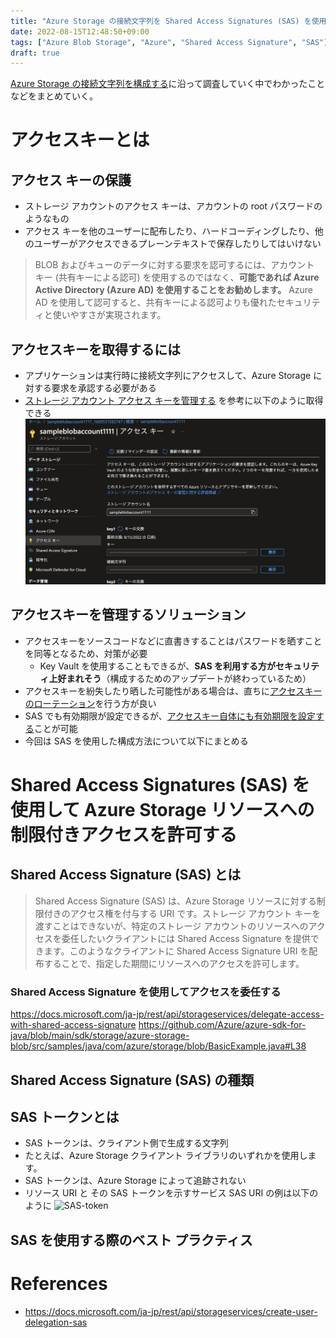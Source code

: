 ```yaml
---
title: "Azure Storage の接続文字列を Shared Access Signatures (SAS) を使用して安全に構成する方法"
date: 2022-08-15T12:48:50+09:00
tags: ["Azure Blob Storage", "Azure", "Shared Access Signature", "SAS"]
draft: true
---
```


[Azure Storage の接続文字列を構成する](https://docs.microsoft.com/ja-jp/azure/storage/common/storage-configure-connection-string)に沿って調査していく中でわかったことなどをまとめていく。

# アクセスキーとは

## アクセス キーの保護
- ストレージ アカウントのアクセス キーは、アカウントの root パスワードのようなもの
- アクセス キーを他のユーザーに配布したり、ハードコーディングしたり、他のユーザーがアクセスできるプレーンテキストで保存したりしてはいけない
> BLOB およびキューのデータに対する要求を認可するには、アカウント キー (共有キーによる認可) を使用するのではなく、**可能であれば Azure Active Directory (Azure AD) を使用することをお勧めします。** Azure AD を使用して認可すると、共有キーによる認可よりも優れたセキュリティと使いやすさが実現されます。

## アクセスキーを取得するには
- アプリケーションは実行時に接続文字列にアクセスして、Azure Storage に対する要求を承認する必要がある
- [ストレージ アカウント アクセス キーを管理する](https://docs.microsoft.com/ja-jp/azure/storage/common/storage-account-keys-manage?tabs=azure-portal) を参考に以下のように取得できる
![アクセスキー](accesskey.png)

## アクセスキーを管理するソリューション
- アクセスキーをソースコードなどに直書きすることはパスワードを晒すことを同等となるため、対策が必要
  - Key Vault を使用することもできるが、**SAS を利用する方がセキュリティ上好まれそう**（構成するためのアップデートが終わっているため）
- アクセスキーを紛失したり晒した可能性がある場合は、直ちに[アクセスキーのローテーション](https://docs.microsoft.com/ja-jp/azure/storage/common/storage-account-keys-manage?tabs=azure-portal#manually-rotate-access-keys)を行う方が良い
- SAS でも有効期限が設定できるが、[アクセスキー自体にも有効期限を設定する](https://docs.microsoft.com/ja-jp/azure/storage/common/storage-account-keys-manage?tabs=azure-portal#create-a-key-expiration-policy)ことが可能
- 今回は SAS を使用した構成方法について以下にまとめる

# Shared Access Signatures (SAS) を使用して Azure Storage リソースへの制限付きアクセスを許可する

## Shared Access Signature (SAS) とは
> Shared Access Signature (SAS) は、Azure Storage リソースに対する制限付きのアクセス権を付与する URI です。ストレージ アカウント キーを渡すことはできないが、特定のストレージ アカウントのリソースへのアクセスを委任したいクライアントには Shared Access Signature を提供できます。このようなクライアントに Shared Access Signature URI を配布することで、指定した期間にリソースへのアクセスを許可します。

### Shared Access Signature を使用してアクセスを委任する
https://docs.microsoft.com/ja-jp/rest/api/storageservices/delegate-access-with-shared-access-signature
https://github.com/Azure/azure-sdk-for-java/blob/main/sdk/storage/azure-storage-blob/src/samples/java/com/azure/storage/blob/BasicExample.java#L38
## Shared Access Signature (SAS) の種類
## SAS トークンとは
- SAS トークンは、クライアント側で生成する文字列
- たとえば、Azure Storage クライアント ライブラリのいずれかを使用します。
- SAS トークンは、Azure Storage によって追跡されない
- リソース URI と その SAS トークンを示すサービス SAS URI の例は以下のように
![SAS-token](https://docs.microsoft.com/ja-jp/azure/storage/common/media/storage-sas-overview/sas-storage-uri.png)




## SAS を使用する際のベスト プラクティス

# References
- https://docs.microsoft.com/ja-jp/rest/api/storageservices/create-user-delegation-sas